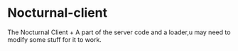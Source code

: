 # Nocturnal-client
The Nocturnal Client + A part of the server code and a loader,u may need to modify some stuff for it to work.
